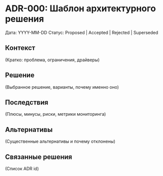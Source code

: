 # ADR-000: Шаблон архитектурного решения

Дата: YYYY-MM-DD
Статус: Proposed | Accepted | Rejected | Superseded

## Контекст

(Кратко: проблема, ограничения, драйверы)

## Решение

(Выбранное решение, варианты, почему именно оно)

## Последствия

(Плюсы, минусы, риски, метрики мониторинга)

## Альтернативы

(Существенные альтернативы и почему отклонены)

## Связанные решения

(Список ADR id)

